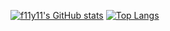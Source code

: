 <!--
**f11y11/f11y11** is a ✨ _special_ ✨ repository because its `README.md` (this file) appears on your GitHub profile.

Here are some ideas to get you started:

- 🔭 I’m currently working on ...
- 🌱 I’m currently learning ...
- 👯 I’m looking to collaborate on ...
- 🤔 I’m looking for help with ...
- 💬 Ask me about ...
- 📫 How to reach me: ...
- 😄 Pronouns: ...
- ⚡ Fun fact: ...
-->

[![f11y11's GitHub stats](https://github-readme-stats.vercel.app/api?username=f11y11&count-private=true&show_icons=true&hide_rank=true&hide_title=true&theme=synthwave)](https://github.com/f11y11/)
[![Top Langs](https://github-readme-stats.vercel.app/api/top-langs/?username=f11y11&layout=compact&theme=synthwave)](https://github.com/f11y11/)
 
